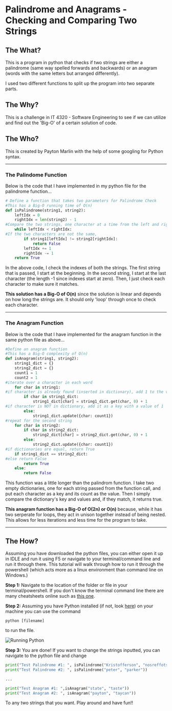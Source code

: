 # Palindrome and Anagrams - Checking and Comparing Two Strings

## The What?
This is a program in python that checks if two strings are either a palindrome (same way spelled forwards and backwards) or an anagram (words with the same letters but arranged differently).

I used two different functions to split up the program into two separate parts.

## The Why?
This is a challenge in IT 4320 - Software Engineering to see if we can utilize and find out the 'Big-O' of a certain solution of code.

## The Who?
This is created by Payton Marlin with the help of some googling for Python syntax.

---
### **The Palindome Function**

Below is the code that I have implemented in my python file for the palindrome function...

``` python
# Define a function that takes two parameters for Palindrome Check
#This has a Big-O running time of O(n)
def isPalindrome(string1, string2):
    leftIdx = 0
    rightIdx = len(string2) - 1
#Compare the two strings, one character at a time from the left and right
    while leftIdx < rightIdx:
#If the two characters are not the same, 
        if string1[leftIdx] != string2[rightIdx]:
            return False
        leftIdx += 1
        rightIdx -= 1
    return True
```
In the above code, I check the indexes of both the strings. The first string that is passed, I start at the beginning. In the second string, I start at the last character (the length -1 since indexes start at zero). Then, I just check each character to make sure it matches.

**This solution has a Big-O of O(n)** since the solution is linear and depends on how long the strings are. It should only 'loop' through once to check each character.

---
### **The Anagram Function**
Below is the code that I have implemented for the anagram function in the same python file as above...
``` python
#Define an anagram function
#This has a Big-O complexity of O(n)
def isAnagram(string1, string2):
    string1_dict = {}
    string2_dict = {}
    count1 = 1
    count2 = 1
#iterate over a character in each word
    for char in string1:
#if character is already found (inserted in dictionary), add 1 to the value
        if char in string1_dict:
            string1_dict[char] = string1_dict.get(char, 0) + 1
#if character is NOT in dictionary, add it as a key with a value of 1
        else:
            string1_dict.update({char: count1})
#repeat for the second string
    for char in string2:
        if char in string2_dict:
            string2_dict[char] = string2_dict.get(char, 0) + 1
        else:
            string2_dict.update({char: count1})
#if dictionaries are equal, return True
    if string1_dict == string2_dict:
#else return False
        return True
    else:
        return False
```
This function was a little longer than the palindrom function. I take two empty dictionaries, one for each string passed from the function call, and put each character as a key and its count as the value. Then I simply compare the dictionary's key and values and, if they match, it returns true. 

**This anagram function has a Big-O of O(2n) or O(n)** because, while it has two serperate for loops, they act in unison together instead of being nested. This allows for less iterations and less time for the program to take. 

---
## The How?
Assuming you have downloaded the python files, you can either open it up in IDLE and run it using F5 or navigate to your terminal/command line and run it through there. This tutorial will walk through how to run it through the powershell (which acts more as a linux environment than command line on Windows.)

**Step 1:** Navigate to the location of the folder or file in your terminal/powershell. If you don't know the terminal command line there are many cheatsheets online such as [this one](https://www.comparitech.com/net-admin/powershell-cheat-sheet/).

**Step 2:** Assuming you have Python installed (if not, look [here](https://www.python.org/downloads/)) on your machine you can use the command 
```
python [filename]
```
to run the file.

![Running Python](/assets/Run_python.gif)

**Step 3:** You are done! If you want to change the strings inputted, you can navigate to the python file and change
```python
print("Test Palindrome #1: ", isPalindrome("Kristofferson", "nosreffotsirK"))
print("Test Palindrome #2: ", isPalindrome("peter", "parker"))

...

print("Test Anagram #1: ",isAnagram("state", "taste"))
print("Test Anagram #2: ", isAnagram("payton", "taycan"))
```
To any two strings that you want. Play around and have fun!!
